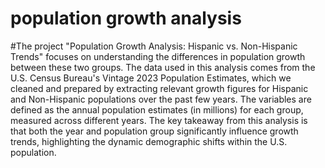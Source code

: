 # population growth analysis
#The project "Population Growth Analysis: Hispanic vs. Non-Hispanic Trends" focuses on understanding the differences in population growth between these two groups. The data used in this analysis comes from the U.S. Census Bureau's Vintage 2023 Population Estimates, which we cleaned and prepared by extracting relevant growth figures for Hispanic and Non-Hispanic populations over the past few years. The variables are defined as the annual population estimates (in millions) for each group, measured across different years. The key takeaway from this analysis is that both the year and population group significantly influence growth trends, highlighting the dynamic demographic shifts within the U.S. population.
